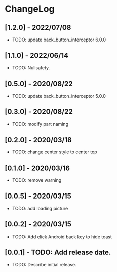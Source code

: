 # ChangeLog

## [1.2.0] - 2022/07/08
* TODO: update back_button_interceptor 6.0.0

## [1.1.0] - 2022/06/14
* TODO: Nullsafety.

## [0.5.0] - 2020/08/22
* TODO: update back_button_interceptor 5.0.0

## [0.3.0] - 2020/08/22
* TODO: modify part naming

## [0.2.0] - 2020/03/18
* TODO: change center style to center top

## [0.1.0] - 2020/03/16
* TODO: remove warning

## [0.0.5] - 2020/03/15
* TODO: add loading picture

## [0.0.2] - 2020/03/15
* TODO: Add click Android back key to hide toast

## [0.0.1] - TODO: Add release date.
* TODO: Describe initial release.
